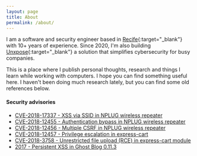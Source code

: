 ```yaml
---
layout: page
title: About
permalink: /about/
---
```


I am a software and security engineer based in
[Recife](https://goo.gl/maps/zydFuxsk54fsfzDk7){:target="\_blank"} with 10+
years of experience. Since 2020, I'm also building
[Unxpose](https://www.unxpose.com/){:target="\_blank"} a solution that
simplifies cybersecurity for busy companies.

This is a place where I publish personal thoughts, research and things I learn
while working with computers. I hope you can find something useful here. I
haven't been doing much research lately, but you can find some old references
below.

<h4>Security advisories</h4>
<p>
<ul>
  <li>
    <a href="https://seclists.org/fulldisclosure/2018/Oct/18">
      CVE-2018-17337 - XSS via SSID in NPLUG wireless repeater
    </a>
  </li>
  <li>
    <a href="https://seclists.org/fulldisclosure/2018/Oct/18">
      CVE-2018-12455 - Authentication bypass in NPLUG wireless repeater
    </a>
  </li>
  <li>
    <a href="https://seclists.org/fulldisclosure/2018/Oct/18">
      CVE-2018-12456 - Multiple CSRF in NPLUG wireless repeater
    </a>
  </li>
  <li>
    <a href="https://cve.mitre.org/cgi-bin/cvename.cgi?name=CVE-2018-12457">
      CVE-2018-12457 - Privilege escalation in express-cart
    </a>
  </li>
  <li>
    <a href="https://cve.mitre.org/cgi-bin/cvename.cgi?name=CVE-2018-3758">
      CVE-2018-3758 - Unrestricted file upload (RCE) in express-cart module
    </a>
  </li>
  <li>
    <a href="https://seclists.org/fulldisclosure/2017/Jan/49">
      2017 - Persistent XSS in Ghost Blog 0.11.3 
    </a>
  </li>
</ul>
